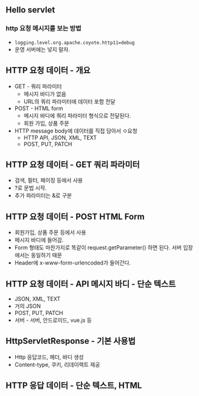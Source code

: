 ## Hello servlet

### http 요청 메시지를 보는 방법

- `logging.level.org.apache.coyote.http11=debug`
- 운영 서버에는 넣지 말자.

## HTTP 요청 데이터 - 개요

- GET - 쿼리 파라미터
  - 메시지 바디가 없음
  - URL의 쿼리 파라미터에 데이터 포함 전달
- POST - HTML form
  - 메시지 바디에 쿼리 파라미터 형식으로 전달된다.
  - 회원 가입, 상품 주문
- HTTP message body에 데이터를 직접 담아서 ㅇ요청
  - HTTP API, JSON, XML, TEXT
  - POST, PUT, PATCH

## HTTP 요청 데이터 - GET 쿼리 파라미터

- 검색, 필터, 페이징 등에서 사용
- ?로 문법 시작.
- 추가 파라미터는 &로 구분

## HTTP 요청 데이터 - POST HTML Form

- 회원가입, 상품 주문 등에서 사용
- 메시지 바디에 들어감.
- Form 형태도 마찬가지로 똑같이 request.getParameter() 하면 된다. 서버 입장에서는 동일하기 때문
- Header에 x-www-form-urlencoded가 들어간다.

## HTTP 요청 데이터 - API 메시지 바디 - 단순 텍스트

- JSON, XML, TEXT
- 거의 JSON
- POST, PUT, PATCH
- 서버 - 서버, 안드로이드, vue.js 등

## HttpServletResponse - 기본 사용법

- Http 응답코드, 헤더, 바디 생성
- Content-type, 쿠키, 리데이렉트 제공

## HTTP 응답 데이터 - 단순 텍스트, HTML
